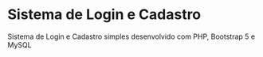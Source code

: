 # Sistema de Login e Cadastro

Sistema de Login e Cadastro simples desenvolvido com PHP, Bootstrap 5 e MySQL